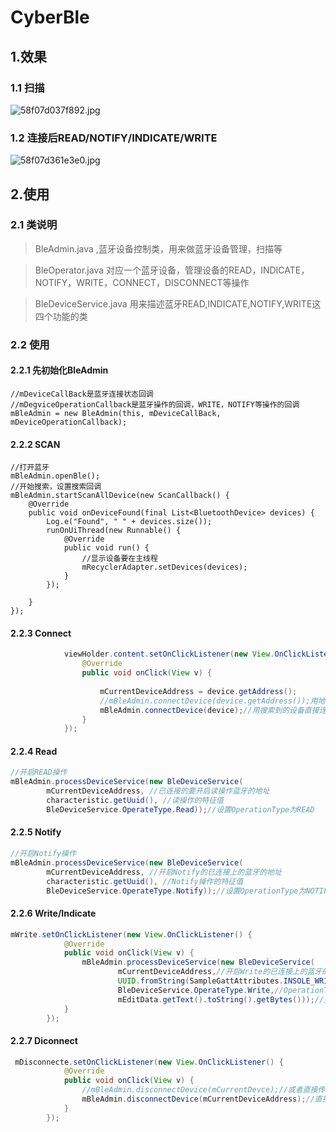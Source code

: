 # CyberBle

## 1.效果

### 1.1 扫描

![58f07d037f892.jpg](https://ooo.0o0.ooo/2017/04/14/58f07d037f892.jpg)

### 1.2 连接后READ/NOTIFY/INDICATE/WRITE

![58f07d361e3e0.jpg](https://ooo.0o0.ooo/2017/04/14/58f07d361e3e0.jpg)





## 2.使用

### 2.1 类说明

> BleAdmin.java ,蓝牙设备控制类，用来做蓝牙设备管理，扫描等

> BleOperator.java 对应一个蓝牙设备，管理设备的READ，INDICATE，NOTIFY，WRITE，CONNECT，DISCONNECT等操作

> BleDeviceService.java 用来描述蓝牙READ,INDICATE,NOTIFY,WRITE这四个功能的类

### 2.2 使用

#### 2.2.1 先初始化BleAdmin

```
//mDeviceCallBack是蓝牙连接状态回调
//mDegviceOperationCallback是蓝牙操作的回调，WRITE，NOTIFY等操作的回调
mBleAdmin = new BleAdmin(this, mDeviceCallBack, mDeviceOperationCallback);
```



#### 2.2.2 SCAN

```
//打开蓝牙
mBleAdmin.openBle();
//开始搜索，设置搜索回调
mBleAdmin.startScanAllDevice(new ScanCallback() {
    @Override
    public void onDeviceFound(final List<BluetoothDevice> devices) {
        Log.e("Found", " " + devices.size());
        runOnUiThread(new Runnable() {
            @Override
            public void run() {
                //显示设备要在主线程
                mRecyclerAdapter.setDevices(devices);
            }
        });

    }
});
```



#### 2.2.3 Connect

```java
            viewHolder.content.setOnClickListener(new View.OnClickListener() {
                @Override
                public void onClick(View v) {
                  
                    mCurrentDeviceAddress = device.getAddress();
                    //mBleAdmin.connectDevice(device.getAddress());用地址直接连接
                    mBleAdmin.connectDevice(device);//用搜索到的设备直接连接, 推荐
                }
            });
```





#### 2.2.4 Read

```java
//开启READ操作
mBleAdmin.processDeviceService(new BleDeviceService(
        mCurrentDeviceAddress, //已连接的要开启读操作蓝牙的地址
        characteristic.getUuid(), //读操作的特征值
        BleDeviceService.OperateType.Read));//设置OperationType为READ

```



#### 2.2.5 Notify

```java
//开启Notify操作
mBleAdmin.processDeviceService(new BleDeviceService(
		mCurrentDeviceAddress, //开启Notify的已连接上的蓝牙的地址
		characteristic.getUuid(), //Notify操作的特征值
		BleDeviceService.OperateType.Notify));//设置OperationType为NOTIFY
```



#### 2.2.6 Write/Indicate

```java
mWrite.setOnClickListener(new View.OnClickListener() {
            @Override
            public void onClick(View v) {
                mBleAdmin.processDeviceService(new BleDeviceService(
                        mCurrentDeviceAddress,//开启Write的已连接上的蓝牙的地址
                        UUID.fromString(SampleGattAttributes.INSOLE_WRITE),//Write的UUID特征值
                        BleDeviceService.OperateType.Write,//OperationType
                        mEditData.getText().toString().getBytes()));//要写入的byte[]值
            }
        });
```



#### 2.2.7 Diconnect

```Java
 mDisconnecte.setOnClickListener(new View.OnClickListener() {
            @Override
            public void onClick(View v) {
              	//mBleAdmin.disconnectDevice(mCurrentDevce);//或者直接传入设备
                mBleAdmin.disconnectDevice(mCurrentDeviceAddress);//直接传入已连接上的蓝牙设备地址
            }
        });
```

